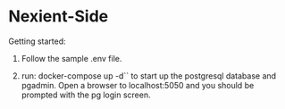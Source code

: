 # Nexient-Side

Getting started:

1. Follow the sample .env file.

2. run: docker-compose up -d`` to start up the postgresql database and pgadmin.
   Open a browser to localhost:5050 and you should be prompted with the pg login screen.
